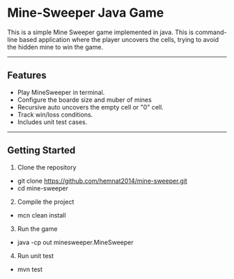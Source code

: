 # Mine-Sweeper Java Game

This is a simple Mine Sweeper game implemented in java. This is command-line based application where the player uncovers the cells, trying to avoid the hidden mine to win the game.

 ---

 ## Features
 - Play MineSweeper in terminal.
 - Configure the boarde size and muber of mines
 - Recursive auto uncovers the empty cell or "0" cell.
 - Track win/loss conditions.
 - Includes unit test cases.

---

## Getting Started
1. Clone the repository
  - git clone https://github.com/hemnat2014/mine-sweeper.git
  - cd mine-sweeper
2. Compile the project
  - mcn clean install
3. Run the game
  - java -cp out minesweeper.MineSweeper
4. Run unit test
  - mvn test
     
